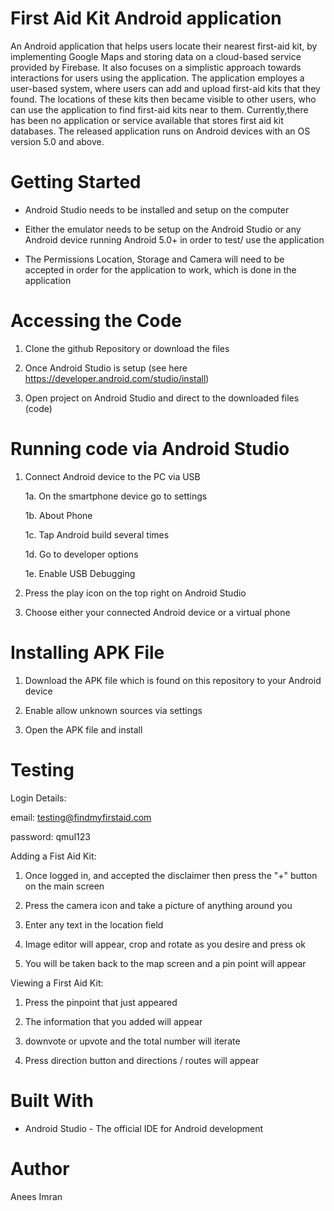 # First Aid Kit Android application
An Android application that helps users locate their nearest first-aid kit, by implementing Google Maps and storing data on a cloud-based service provided by Firebase. It also focuses on a simplistic approach towards interactions for users using the application. The application employes a user-based system, where users can add and upload first-aid kits that they found. The locations of these kits then became visible to other users, who can use the application to find first-aid kits near to them. Currently,there has been no application or service available that stores first aid kit databases. The released application runs on Android devices with an OS version 5.0 and above.

# Getting Started
- Android Studio needs to be installed and setup on the computer 

- Either the emulator needs to be setup on the Android Studio or any Android device running Android 5.0+ in order to test/ use   the application

- The Permissions Location, Storage and Camera will need to be accepted in order for the application to work, which is done in   the application

# Accessing the Code
1. Clone the github Repository or download the files 

2. Once Android Studio is setup (see here https://developer.android.com/studio/install) 

3. Open project on Android Studio and direct to the downloaded files (code)

# Running code via Android Studio
1. Connect Android device to the PC via USB

   1a. On the smartphone device go to settings
   
   1b. About Phone
   
   1c. Tap Android build several times
   
   1d. Go to developer options 
   
   1e. Enable USB Debugging
   
2. Press the play icon on the top right on Android Studio

3. Choose either your connected Android device or a virtual phone

# Installing APK File
1. Download the APK file which is found on this repository to your Android device

2. Enable allow unknown sources via settings

3. Open the APK file and install

# Testing

Login Details:

email: testing@findmyfirstaid.com

password: qmul123



Adding a Fist Aid Kit:
1. Once logged in, and accepted the disclaimer then press the "+" button on the main screen

2. Press the camera icon and take a picture of anything around you

3. Enter any text in the location field

4. Image editor will appear, crop and rotate as you desire and press ok

5. You will be taken back to the map screen and a pin point will appear


Viewing a First Aid Kit:
1. Press the pinpoint that just appeared

2. The information that you added will appear 

3. downvote or upvote and the total number will iterate

4. Press direction button and directions / routes will appear

# Built With

- Android Studio - The official IDE for Android development

# Author 

Anees Imran
